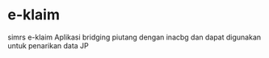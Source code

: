 # e-klaim
simrs e-klaim
Aplikasi bridging piutang dengan inacbg dan dapat digunakan untuk penarikan data JP
